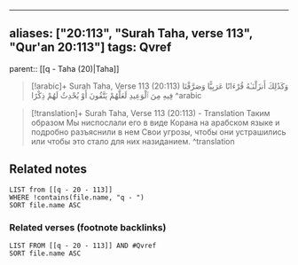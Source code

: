 
---
aliases: ["20:113", "Surah Taha, verse 113", "Qur'an 20:113"]
tags: Qvref
---

parent:: [[q - Taha (20)|Taha]]

> [!arabic]+ Surah Taha, Verse 113 (20:113)
> <span class="quran-arabic">وَكَذَٰلِكَ أَنزَلْنَـٰهُ قُرْءَانًا عَرَبِيًّا وَصَرَّفْنَا فِيهِ مِنَ ٱلْوَعِيدِ لَعَلَّهُمْ يَتَّقُونَ أَوْ يُحْدِثُ لَهُمْ ذِكْرًا</span>
^arabic

> [!translation]+ Surah Taha, Verse 113 (20:113) - Translation
> Таким образом Мы ниспослали его в виде Корана на арабском языке и подробно разъяснили в нем Свои угрозы, чтобы они устрашились или чтобы это стало для них назиданием.
^translation



## Related notes
```dataview
LIST from [[q - 20 - 113]]
WHERE !contains(file.name, "q - ")
SORT file.name ASC
```

### Related verses (footnote backlinks)
```dataview
LIST FROM [[q - 20 - 113]] AND #Qvref
SORT file.name ASC
```

